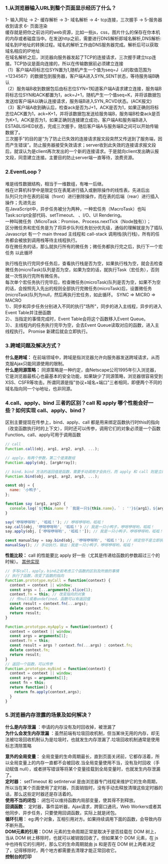 ### 1.从浏览器输入URL到整个页面显示经历了什么？
1- 输入网址 → 2- 缓存解析 → 3- 域名解析 → 4- tcp连接，三次握手 → 5-服务器收到请求 6- 页面渲染  
缓存就是把你之前访问的web资源，比如一些js，css，图片什么的保存在你本机的内存或者磁盘当中。在发送http之前，需要进行DNS解析即域名解析,DNS解析:域名到IP地址的转换过程。域名的解析工作由DNS服务器完成。解析后可以获取域名相应的IP地址  
在域名解析之后，浏览器向服务器发起了TCP的连接请求，三次握手建立tcp连接。TCP协议是面向连接的，所以在传输数据前必须建立连接  
（1）客户端A将标志位SYN置为1,随机产生一个值为seq=J（J的取值范围为=1234567）的数据包到服务器，客户端A进入SYN_SENT状态，等待服务端B确认  
（2）服务端B收到数据包后由标志位SYN=1知道客户端A请求建立连接，服务端B将标志位SYN和ACK都置为1，ack=J+1，随机产生一个值seq=K，并将该数据包发送给客户端A以确认连接请求，服务端B进入SYN_RCVD状态。(ACK报文)  
（3）客户端A收到确认后，检查ack是否为J+1，ACK是否为1，如果正确则将标志位ACK置为1，ack=K+1，并将该数据包发送给服务端B，服务端B检查ack是否为K+1，ACK是否为1，如果正确则连接建立成功，客户端A和服务端B进入ESTABLISHED状态，完成三次握手，随后客户端A与服务端B之间可以开始传输数据了。  
三次握手”的目的是“为了防止已失效的连接请求报文段突然又传送到了服务端，因而产生错误”。防止服务器接受失效请求；server收到此失效的连接请求报文段后，就误认为是client再次发出的一个新的连接请求。于是就向client发出确认报文段，同意建立连接。主要目的防止server端一直等待，浪费资源。  
### 2.EventLoop？
堆是线性数据结构，相当于一维数组，有唯一后继。  
栈在计算机科学中是限定仅在表尾进行插入或删除操作的线性表。先进后出  
队列只允许在表的前端（front）进行删除操作，而在表的后端（rear）进行插入操作；先进先出  
在JavaScript中，异步任务被分为两种，一种宏任务（MacroTask）也叫Task:script全部代码、setTimeout、
、I/O、UI Rendering。  
一种叫微任务（MicroTask：Promise、Process.nextTick（Node独有））；  
区分微任务和宏任务是为了将异步队列任务划分优先级，通俗的理解就是为了插队  
Javascript 有一个 main thread 主线程和 call-stack 调用栈(执行栈)，所有的任务都会被放到调用栈等待主线程执行。  
存在微任务的话，那么就执行所有的微任务；微任务都执行完之后，执行下一个宏任务	以此循环  

执行栈在执行完同步任务后，查看执行栈是否为空，如果执行栈为空，就会去检查微任务(microTask)队列是否为空，如果为空的话，就执行Task（宏任务），否则就一次性执行完所有微任务。  
每次单个宏任务执行完毕后，检查微任务(microTask)队列是否为空，如果不为空的话，会按照先入先出的规则全部执行完微任务(microTask)后，设置微任务(microTask)队列为null，然后再执行宏任务，如此循环。
SYNC => MICRO => MACRO  
1）、同步和异步任务分别进入不同的执行"场所"，同步的进入主线程，异步的进入Event Table并注册函数  
2）、当指定的事情完成时，Event Table会将这个函数移入Event Queue。  
3）、主线程内的任务执行完毕为空，会去Event Queue读取对应的函数，进入主线程执行。	Promise 新建后就会立即执行。  
### 3.跨域问题及解决方式？
__什么是跨域：__ 在前端领域中，跨域是指浏览器允许向服务器发送跨域请求，从而克服Ajax只能同源使用的限制。  
__什么是同源策略：__ 同源策略是一种约定，由Netscape公司1995年引入浏览器，它是浏览器最核心也最基本的安全功能，如果缺少了同源策略，浏览器很容易受到XSS、CSFR等攻击。所谓同源是指"协议+域名+端口"三者相同，即便两个不同的域名指向同一个ip地址，也非同源。  


### 4.call、apply、bind 三者的区别？call 和 apply 哪个性能会好一些？如何实现 call、apply、bind？
区别主要提现在传参上，bind、apply、call 都是用来绑定函数执行时this的指向（改变函数执行时的上下文），同时还可以传参，调用它们的对象必须是一个函数 Function。call、apply可用于调用函数
```javascript
// call  
Function.call(obj, arg1, arg2, arg3, ...);

// apply，有两个参数，第二个是类数组
Function.apply(obj, [argArray]);

// bind，bind 方法的返回值是函数，需要手动调用才会执行，而 apply 和 call 则是立即调用
Function.bind(obj, arg1, arg2, arg3, ...);
```
```javascript
const obj = {
  name: '小鸭子',
};

function say (arg1, arg2) {
  console.log(`${this.name ? `我是一只${this.name}，` : ''}${arg1}，${arg2}`);
}

say('咿呀咿呀哟', '呱呱！'); // 咿呀咿呀哟，呱呱！
say.call(obj, '咿呀咿呀哟', '呱呱！') // 我是一只小鸭子，咿呀咿呀哟，呱呱！
say.apply(obj, ['咿呀咿呀哟', '呱呱！']); // 我是一只小鸭子，咿呀咿呀哟，呱呱！

const manualSay = say.bind(obj, '咿呀咿呀哟', '呱呱！'); // 绑定但不是立即执行
manualSay(); // 手动执行，输出：我是一只小鸭子，咿呀咿呀哟，呱呱！
```
**性能比较：** call 的性能要比 apply 好一些（尤其是传递给函数的参数超过三个的时候）。  [其他实现](https://leetoffer.com/question/608fbbb4a8cba06305b045f8)
```javascript
// 手写call，apply，bind之前考虑三个函数的区别及所做的事情
// 执行了函数，改变了函数的指向
Function.prototype.myCall = function(context) {
  context = context || window;
  const args = [...arguments].slice(1);
  context.fn = this; // 改变指向的对象
  // 传null或者undefined，函数可以有返回值
  const result = context.fn(...args);
  delete context.fn;
  return result;
}

Function.prototype.myApply = function(context) {
  context = context || window;
  const args = arguments[1];
  context.fn = this;
  const result = args ? context.fn(...args) : context.fn;
  delete context.fn;
  return result;
}
// 返回一个函数，可以传参
Function.prototype.myBind = function(context) {
  context = context || window;
  const args = arguments[1];
  const fn = this;
  return function() {
    return fn.apply(context,args);
  }
}
```
### 5.浏览器内存泄露的场景及如何解决？
**什么是内存泄漏** ：申请的内存没有及时回收掉，被泄漏了  
**为什么会发生内存泄漏** ：虽然前端有垃圾回收机制，但当某块无用的内存，却无法被垃圾回收机制认为是垃圾时，也就发生内存泄漏了.垃圾回收机制通常是使用标志清除策略  

__意外的全局变量__： 全局变量的生命周期最长，直到页面关闭前，它都存活着，所以全局变量上的内存一直都不会被回收.当全局变量使用不当，没有及时回收（手动赋值 null），或者拼写错误等将某个变量挂载到全局变量时，也就发生内存泄漏了。  
__定时器__： setTimeout 和 setInterval 是由浏览器专门线程来维护它的生命周期，所以当在某个页面使用了定时器，页面销毁时，没有手动去释放清理这些定时器的话，那么这些定时器还是存活着的。  
__使用不当的闭包__： 闭包可以维持函数内局部变量，使其得不到释放。  
__回调函数__： 定时器，事件监听器，Ajax请求，跨窗口通讯，Web Workers或者其他同步、异步任务，只要使用回调函数，实际上就是闭包。  
__循环引用__： eg:两个对象，互相引用对方。如果持续调用下面的函数，会导致内存不断升高。  
__DOM元素的引用__：DOM 元素的生命周期正常是取决于是否挂载在 DOM 树上，当从 DOM 树上移除时，也就可以被销毁回收了。但如果某个 DOM 元素，在 js 中也持有它的引用时，那么它的生命周期就由 js 和是否在 DOM 树上两者决定了，记得移除时，两个地方都需要去清理才能正常回收它。    
__控制台的打印__  


